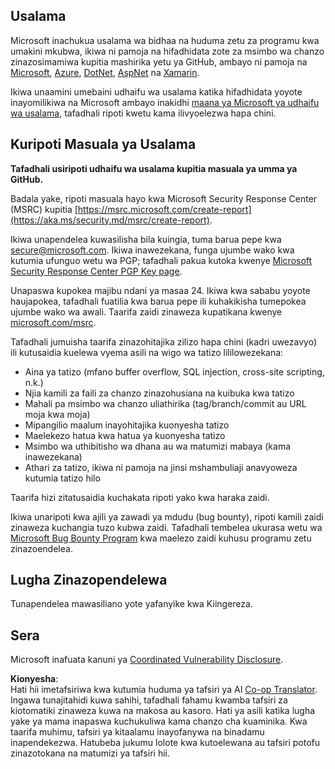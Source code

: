 <!--
CO_OP_TRANSLATOR_METADATA:
{
  "original_hash": "57f14126c1c6add76b3aef3844dfe4e3",
  "translation_date": "2025-05-09T04:20:28+00:00",
  "source_file": "SECURITY.md",
  "language_code": "sw"
}
-->
## Usalama

Microsoft inachukua usalama wa bidhaa na huduma zetu za programu kwa umakini mkubwa, ikiwa ni pamoja na hifadhidata zote za msimbo wa chanzo zinazosimamiwa kupitia mashirika yetu ya GitHub, ambayo ni pamoja na [Microsoft](https://github.com/Microsoft), [Azure](https://github.com/Azure), [DotNet](https://github.com/dotnet), [AspNet](https://github.com/aspnet) na [Xamarin](https://github.com/xamarin).

Ikiwa unaamini umebaini udhaifu wa usalama katika hifadhidata yoyote inayomilikiwa na Microsoft ambayo inakidhi [maana ya Microsoft ya udhaifu wa usalama](https://aka.ms/security.md/definition), tafadhali ripoti kwetu kama ilivyoelezwa hapa chini.

## Kuripoti Masuala ya Usalama

**Tafadhali usiripoti udhaifu wa usalama kupitia masuala ya umma ya GitHub.**

Badala yake, ripoti masuala hayo kwa Microsoft Security Response Center (MSRC) kupitia [https://msrc.microsoft.com/create-report](https://aka.ms/security.md/msrc/create-report).

Ikiwa unapendelea kuwasilisha bila kuingia, tuma barua pepe kwa [secure@microsoft.com](mailto:secure@microsoft.com). Ikiwa inawezekana, funga ujumbe wako kwa kutumia ufunguo wetu wa PGP; tafadhali pakua kutoka kwenye [Microsoft Security Response Center PGP Key page](https://aka.ms/security.md/msrc/pgp).

Unapaswa kupokea majibu ndani ya masaa 24. Ikiwa kwa sababu yoyote haujapokea, tafadhali fuatilia kwa barua pepe ili kuhakikisha tumepokea ujumbe wako wa awali. Taarifa zaidi zinaweza kupatikana kwenye [microsoft.com/msrc](https://www.microsoft.com/msrc).

Tafadhali jumuisha taarifa zinazohitajika zilizo hapa chini (kadri uwezavyo) ili kutusaidia kuelewa vyema asili na wigo wa tatizo lililowezekana:

  * Aina ya tatizo (mfano buffer overflow, SQL injection, cross-site scripting, n.k.)
  * Njia kamili za faili za chanzo zinazohusiana na kuibuka kwa tatizo
  * Mahali pa msimbo wa chanzo uliathirika (tag/branch/commit au URL moja kwa moja)
  * Mipangilio maalum inayohitajika kuonyesha tatizo
  * Maelekezo hatua kwa hatua ya kuonyesha tatizo
  * Msimbo wa uthibitisho wa dhana au wa matumizi mabaya (kama inawezekana)
  * Athari za tatizo, ikiwa ni pamoja na jinsi mshambuliaji anavyoweza kutumia tatizo hilo

Taarifa hizi zitatusaidia kuchakata ripoti yako kwa haraka zaidi.

Ikiwa unaripoti kwa ajili ya zawadi ya mdudu (bug bounty), ripoti kamili zaidi zinaweza kuchangia tuzo kubwa zaidi. Tafadhali tembelea ukurasa wetu wa [Microsoft Bug Bounty Program](https://aka.ms/security.md/msrc/bounty) kwa maelezo zaidi kuhusu programu zetu zinazoendelea.

## Lugha Zinazopendelewa

Tunapendelea mawasiliano yote yafanyike kwa Kiingereza.

## Sera

Microsoft inafuata kanuni ya [Coordinated Vulnerability Disclosure](https://aka.ms/security.md/cvd).

**Kionyesha**:  
Hati hii imetafsiriwa kwa kutumia huduma ya tafsiri ya AI [Co-op Translator](https://github.com/Azure/co-op-translator). Ingawa tunajitahidi kuwa sahihi, tafadhali fahamu kwamba tafsiri za kiotomatiki zinaweza kuwa na makosa au kasoro. Hati ya asili katika lugha yake ya mama inapaswa kuchukuliwa kama chanzo cha kuaminika. Kwa taarifa muhimu, tafsiri ya kitaalamu inayofanywa na binadamu inapendekezwa. Hatubeba jukumu lolote kwa kutoelewana au tafsiri potofu zinazotokana na matumizi ya tafsiri hii.